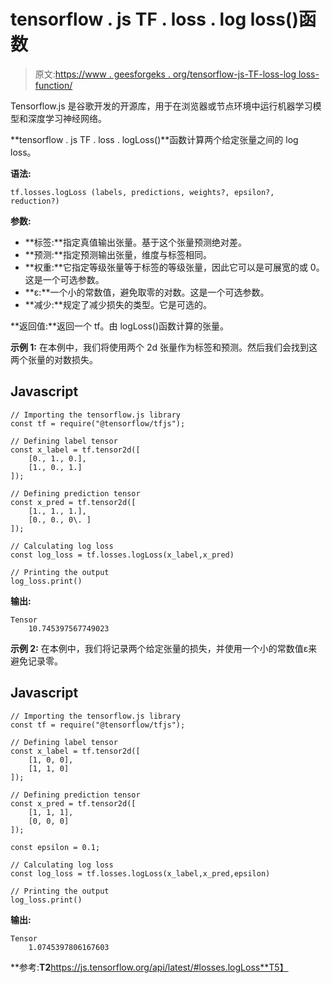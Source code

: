 # tensorflow . js TF . loss . log loss()函数

> 原文:[https://www . geesforgeks . org/tensorflow-js-TF-loss-log loss-function/](https://www.geeksforgeeks.org/tensorflow-js-tf-losses-logloss-function/)

Tensorflow.js 是谷歌开发的开源库，用于在浏览器或节点环境中运行机器学习模型和深度学习神经网络。

**tensorflow . js TF . loss . logLoss()**函数计算两个给定张量之间的 log loss。

**语法:**

```
tf.losses.logLoss (labels, predictions, weights?, epsilon?, reduction?)
```

**参数:**

*   **标签:**指定真值输出张量。基于这个张量预测绝对差。
*   **预测:**指定预测输出张量，维度与标签相同。
*   **权重:**它指定等级张量等于标签的等级张量，因此它可以是可展宽的或 0。这是一个可选参数。
*   **ε:**一个小的常数值，避免取零的对数。这是一个可选参数。
*   **减少:**规定了减少损失的类型。它是可选的。

**返回值:**返回一个 tf。由 logLoss()函数计算的张量。

**示例 1:** 在本例中，我们将使用两个 2d 张量作为标签和预测。然后我们会找到这两个张量的对数损失。

## Javascript

```
// Importing the tensorflow.js library 
const tf = require("@tensorflow/tfjs"); 

// Defining label tensor 
const x_label = tf.tensor2d([ 
    [0., 1., 0.],  
    [1., 0., 1.] 
]); 

// Defining prediction tensor 
const x_pred = tf.tensor2d([ 
    [1., 1., 1.],  
    [0., 0., 0\. ] 
]); 

// Calculating log loss
const log_loss = tf.losses.logLoss(x_label,x_pred) 

// Printing the output 
log_loss.print()
```

**输出:**

```
Tensor
    10.745397567749023
```

**示例 2:** 在本例中，我们将记录两个给定张量的损失，并使用一个小的常数值ε来避免记录零。

## Javascript

```
// Importing the tensorflow.js library 
const tf = require("@tensorflow/tfjs"); 

// Defining label tensor 
const x_label = tf.tensor2d([ 
    [1, 0, 0],  
    [1, 1, 0] 
]); 

// Defining prediction tensor 
const x_pred = tf.tensor2d([ 
    [1, 1, 1],  
    [0, 0, 0] 
]); 

const epsilon = 0.1;

// Calculating log loss 
const log_loss = tf.losses.logLoss(x_label,x_pred,epsilon) 

// Printing the output 
log_loss.print()
```

**输出:**

```
Tensor
    1.0745397806167603
```

**参考:**T2**https://js.tensorflow.org/api/latest/#losses.logLoss**T5】